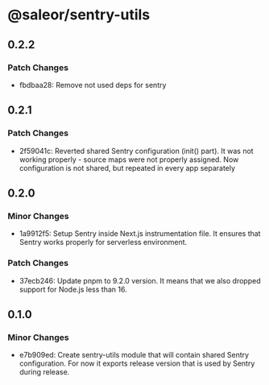 # @saleor/sentry-utils

## 0.2.2

### Patch Changes

- fbdbaa28: Remove not used deps for sentry

## 0.2.1

### Patch Changes

- 2f59041c: Reverted shared Sentry configuration (init() part). It was not working properly - source maps were not properly assigned. Now configuration is not shared, but repeated in every app separately

## 0.2.0

### Minor Changes

- 1a9912f5: Setup Sentry inside Next.js instrumentation file. It ensures that Sentry works properly for serverless environment.

### Patch Changes

- 37ecb246: Update pnpm to 9.2.0 version. It means that we also dropped support for Node.js less than 16.

## 0.1.0

### Minor Changes

- e7b909ed: Create sentry-utils module that will contain shared Sentry configuration. For now it exports release version that is used by Sentry during release.
